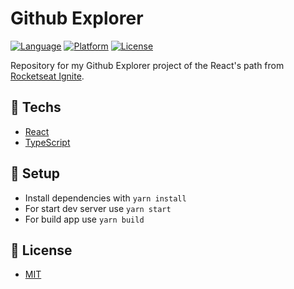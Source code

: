# Github Explorer

[![Language](https://img.shields.io/badge/language-typescript-blue)](https://img.shields.io/badge/language-typescript-blue) [![Platform](https://img.shields.io/badge/platform-web-blue)](https://img.shields.io/badge/platform-web-blue) [![License](https://img.shields.io/badge/license-MIT-lightgrey)](/LICENSE)

Repository for my Github Explorer project of the React's path from [Rocketseat Ignite](https://rocketseat.com.br).

## :rocket: Techs

* [React](https://pt-br.reactjs.org/)
* [TypeScript](https://www.typescriptlang.org/)

## :wrench: Setup

  * Install dependencies with `yarn install`
  * For start dev server use `yarn start`
  * For build app use `yarn build`

## :page_facing_up: License

* [MIT](/LICENSE.txt)
